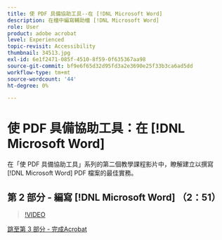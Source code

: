 ```yaml
---
title: 使 PDF 具備協助工具--在 [!DNL Microsoft Word]
description: 在檔中編寫輔助檔 [!DNL Microsoft Word]
role: User
product: adobe acrobat
level: Experienced
topic-revisit: Accessibility
thumbnail: 34513.jpg
exl-id: 6e1f2471-085f-4510-8f59-0f635367aa98
source-git-commit: bf9e6f65d32d95fd3a2e3690e25f33b3ca6ad5dd
workflow-type: tm+mt
source-wordcount: '44'
ht-degree: 0%

---
```


# 使 PDF 具備協助工具：在 [!DNL Microsoft Word]

在「使 PDF 具備協助工具」系列的第二個教學課程影片中，瞭解建立以撰寫 [!DNL Microsoft Word] PDF 檔案的最佳實務。

## 第 2 部分 - 編寫 [!DNL Microsoft Word] （2：51）

>[!VIDEO](https://video.tv.adobe.com/v/34513?hidetitle=true)

[跳至第 3 部分 - 完成Acrobat](finishing-in-acrobat.md)